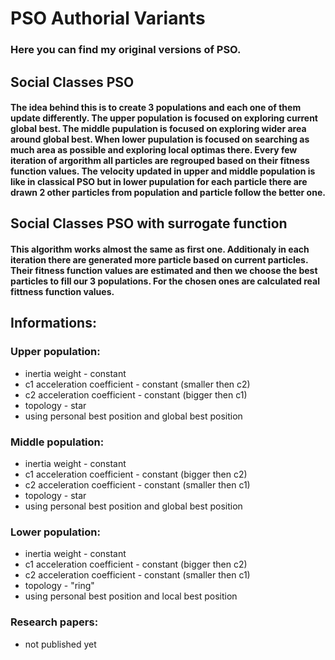 # PSO Authorial Variants

### Here you can find my original versions of PSO. 

## Social Classes PSO
#### The idea behind this is to create 3 populations and each one of them update differently. The upper population is focused on exploring current global best. The middle pupulation is focused on exploring wider area around global best. When lower pupulation is focused on searching as much area as possible and exploring local optimas there. Every few iteration of argorithm all particles are regrouped based on their fitness function values. The velocity updated in upper and middle population is like in classical PSO but in lower pupulation for each particle there are drawn 2 other particles from population and particle follow the better one.

## Social Classes PSO with surrogate function

#### This algorithm works almost the same as first one. Additionaly in each iteration there are generated more particle based on current particles. Their fitness function values are estimated and then we choose the best particles to fill our 3 populations. For the chosen ones are calculated real fittness function values.

## Informations:
### Upper population:
- inertia weight - constant
- c1 acceleration coefficient - constant (smaller then c2)
- c2 acceleration coefficient - constant (bigger then c1)
- topology - star
- using personal best position and global best position

### Middle population:
- inertia weight - constant
- c1 acceleration coefficient - constant (bigger then c2)
- c2 acceleration coefficient - constant (smaller then c1)
- topology - star
- using personal best position and global best position

### Lower population:
- inertia weight - constant
- c1 acceleration coefficient - constant (bigger then c2)
- c2 acceleration coefficient - constant (smaller then c1)
- topology - "ring"
- using personal best position and local best position


### Research papers:
 - not published yet
